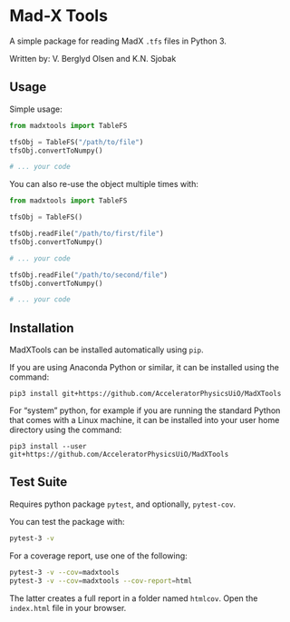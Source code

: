 # Mad-X Tools

A simple package for reading MadX `.tfs` files in Python 3.

Written by: V. Berglyd Olsen and K.N. Sjobak

## Usage

Simple usage:

```python
from madxtools import TableFS

tfsObj = TableFS("/path/to/file")
tfsObj.convertToNumpy()

# ... your code
```

You can also re-use the object multiple times with:

```python
from madxtools import TableFS

tfsObj = TableFS()

tfsObj.readFile("/path/to/first/file")
tfsObj.convertToNumpy()

# ... your code

tfsObj.readFile("/path/to/second/file")
tfsObj.convertToNumpy()

# ... your code
```

## Installation

MadXTools can be installed automatically using `pip`.

If you are using Anaconda Python or similar, it can be installed using the command:

```pip3 install git+https://github.com/AcceleratorPhysicsUiO/MadXTools```

For “system” python, for example if you are running the standard Python that comes with
a Linux machine, it can be installed into your user home directory using the command:

```pip3 install --user git+https://github.com/AcceleratorPhysicsUiO/MadXTools```

## Test Suite

Requires python package `pytest`, and optionally, `pytest-cov`.

You can test the package with:

```bash
pytest-3 -v
```

For a coverage report, use one of the following:
```bash
pytest-3 -v --cov=madxtools
pytest-3 -v --cov=madxtools --cov-report=html
```

The latter creates a full report in a folder named `htmlcov`.
Open the `index.html` file in your browser.
